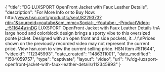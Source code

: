 {
    "title": "DG LUXSPORT OpenFront Jacket with Faux Leather Details",
    "description": "For More Info or to Buy Now: http:\/\/www.hsn.com\/products\/seo\/8229373?rdr=1&sourceid=youtube&cm_mmc=Social-_-Youtube-_-ProductVideo-_-511644\r\nDG LUXSPORT OpenFront Jacket with Faux Leather Details  \nA large hood and colorblock design brings a sporty vibe to this oversized ponte jacket. Designed with an open front and side pockets, it...\r\nPrices shown on the previously recorded video may not represent the current price.  View hsn.com to view the current selling price. HSN Item #511644",
    "videoid": "112345993",
    "date_created": "1486311001",
    "date_modified": "1504059757",
    "type": "captivate",
    "layout": "video",
    "url": "\/v\/dg-luxsport-openfront-jacket-with-faux-leather-details\/112345993"
}